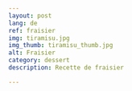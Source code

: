```yaml
---
layout: post
lang: de
ref: fraisier
img: tiramisu.jpg
img_thumb: tiramisu_thumb.jpg
alt: Fraisier
category: dessert
description: Recette de fraisier

---
```

